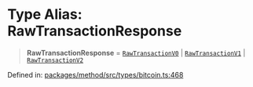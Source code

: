 # Type Alias: RawTransactionResponse

> **RawTransactionResponse** = [`RawTransactionV0`](RawTransactionV0.md) \| [`RawTransactionV1`](../interfaces/RawTransactionV1.md) \| [`RawTransactionV2`](../interfaces/RawTransactionV2.md)

Defined in: [packages/method/src/types/bitcoin.ts:468](https://github.com/dcdpr/did-btcr2-js/blob/4a717493e735221d072999f212891939f4de3f23/packages/method/src/types/bitcoin.ts#L468)
